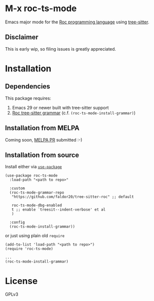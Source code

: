 # M-x roc-ts-mode

Emacs major mode for the [Roc programming language](https://www.roc-lang.org/) using [tree-sitter](https://tree-sitter.github.io/tree-sitter/).

## Disclaimer

This is early wip, so filing issues is greatly appreciated.


# Installation

## Dependencies

This package requires:

1. Emacs 29 or newer built with tree-sitter support
2. [Roc tree-sitter grammar](https://github.com/faldor20/tree-sitter-roc) (c.f. `(roc-ts-mode-install-grammar)`)

## Installation from MELPA

Coming soon, [MELPA PR](https://github.com/melpa/melpa/pull/8953) submitted :-)

## Installation from source

Install either via [`use-package`](https://github.com/jwiegley/use-package)

``` emacs-lisp
(use-package roc-ts-mode
  :load-path "<path to repo>"

  :custom
  (roc-ts-mode-grammar-repo
   "https://github.com/faldor20/tree-sitter-roc" ;; default

   roc-ts-mode-dbg-enabled
   t ;; enable `treesit--indent-verbose' et al
   )

  :config
  (roc-ts-mode-install-grammar))
```

or just using plain old `require`

``` emacs-lisp
(add-to-list 'load-path "<path to repo>")
(require 'roc-ts-mode)

...
(roc-ts-mode-install-grammar)
```

# License

GPLv3
